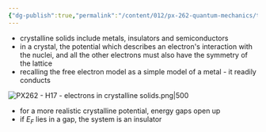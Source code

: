 ```yaml
---
{"dg-publish":true,"permalink":"/content/012/px-262-quantum-mechanics/term-2/k-crystalline-solids/px-262-k4-electrons-in-crystalline-solids/","noteIcon":"1","created":"2025-02-10T16:28:11.110+00:00","updated":"2025-02-10T16:45:19.585+00:00"}
---
```


- crystalline solids include metals, insulators and semiconductors
- in a crystal, the potential which describes an electron's interaction with the nuclei, and all the other electrons must also have the symmetry of the lattice
- recalling the free electron model as a simple model of a metal - it readily conducts

![PX262 - H17 - electrons in crystalline solids.png|500](/img/user/pics/PX262%20-%20H17%20-%20electrons%20in%20crystalline%20solids.png)

- for a more realistic crystalline potential, energy gaps open up
- if $E_F$ lies in a gap, the system is an insulator